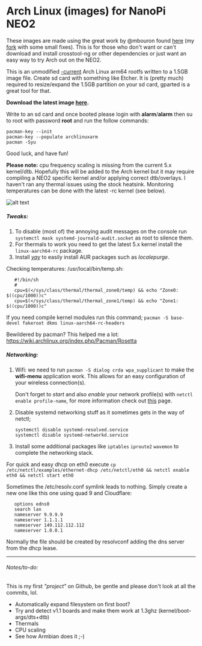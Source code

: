 # Arch Linux (images) for NanoPi NEO2
These images are made using the great work by @mbouron found [here](https://github.com/mbouron/archlinuxarm-nanopi-neo2) (my [fork](https://github.com/RonnyReporter/archlinuxarm-nanopi-neo2) with some small fixes).
This is for those who don't want or can't download and install crosstool-ng or other dependencies or just want an easy way to try Arch out on the NEO2.

This is an unmodified [-current](http://archlinuxarm.org/os/) Arch Linux arm64 rootfs written to a 1.5GB image file.
Create sd card with something like Etcher. It is (pretty much) required to resize/expand the 1.5GB partition on your sd card, gparted is a great tool for that.

**Download the latest image [here](https://github.com/RonnyReporter/nanopi-neo2-arch/releases).**

Write to an sd card and once booted please login with **alarm**/**alarm** then su to root with password **root** and run the follow commands:
```
pacman-key --init
pacman-key --populate archlinuxarm
pacman -Syu
```
Good luck, and have fun!

**Please note:** cpu frequency scaling is missing from the current 5.x kernel/dtb. Hopefully this will be added to the Arch kernel but it may require compiling a NEO2 specific kernel and/or applying correct dtb/overlays. I haven't ran any thermal issues using the stock heatsink. Monitoring temperatures can be done with the latest -rc kernel (see below).

![alt text](https://github.com/RonnyReporter/nanopi-neo2-arch/blob/master/screenie.png?raw=true)

##### Tweaks:
1. To disable (most of) the annoying audit messages on the console run `systemctl mask systemd-journald-audit.socket` as root to silence them.
2. For thermals to work you need to get the latest 5.x kernel install the `linux-aarch64-rc` package.
3. Install *[yay](https://github.com/Jguer/yay)* to easily install AUR packages such as *localepurge*.

Checking temperatures:
/usr/local/bin/temp.sh:
```
   #!/bin/sh
   #
   cpu=$(</sys/class/thermal/thermal_zone0/temp) && echo "Zone0: $((cpu/1000))c"
   cpu=$(</sys/class/thermal/thermal_zone1/temp) && echo "Zone1: $((cpu/1000))c"
```

If you need compile kernel modules run this command; ``pacman -S base-devel fakeroot dkms linux-aarch64-rc-headers``

Bewildered by pacman? This helped me a lot: https://wiki.archlinux.org/index.php/Pacman/Rosetta

##### Networking:
1. Wifi: we need to run `pacman -S dialog crda wpa_supplicant` to make the **wifi-menu** application work. This allows for an easy configuration of your wireless connection(s).

   Don't forget to *start* and also *enable* your network profile(s) with `netctl enable profile-name`, for more information check out [this](https://wiki.archlinux.org/index.php/Netctl#Configuration) page.
2. Disable systemd networking stuff as it sometimes gets in the way of netctl;

    ```
    systemctl disable systemd-resolved.service
    systemctl disable systemd-networkd.service
    ```
3. Install some additional packages like `iptables` `iproute2` `wavemon` to complete the networking stack.

For quick and easy dhcp on eth0 execute ``cp /etc/netctl/examples/ethernet-dhcp /etc/netctl/eth0 && netctl enable eth0 && netctl start eth0``

Sometimes the /etc/resolv.conf symlink leads to nothing. Simply create a new one like this one using quad 9 and Cloudflare:
```
   options edns0
   search lan
   nameserver 9.9.9.9
   nameserver 1.1.1.1
   nameserver 149.112.112.112
   nameserver 1.0.0.1
```

Normally the file should be created by resolvconf adding the dns server from the dhcp lease.

___
###### Notes/to-do:

This is my first *"project"* on Github, be gentle and please don't look at all the commits, lol.

- Automatically expand filesystem on first boot?
- Try and detect v1.1 boards and make them work at 1.3ghz (kernel/boot-args/dts+dtb)
- Thermals
- CPU scaling
- See how Armbian does it ;-)
